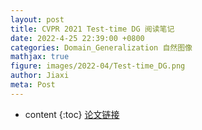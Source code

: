 ```yaml
---
layout: post
title: CVPR 2021 Test-time DG 阅读笔记
date: 2022-4-25 22:39:00 +0800
categories: Domain_Generalization 自然图像
mathjax: true
figure: images/2022-04/Test-time_DG.png
author: Jiaxi
meta: Post
---
```

* content
{:toc}
[论文链接](https://openaccess.thecvf.com/content/CVPR2021/papers/Dubey_Adaptive_Methods_for_Real-World_Domain_Generalization_CVPR_2021_paper.pdf)